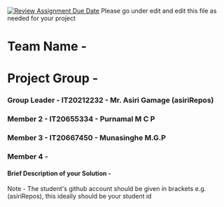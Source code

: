 [![Review Assignment Due Date](https://classroom.github.com/assets/deadline-readme-button-24ddc0f5d75046c5622901739e7c5dd533143b0c8e959d652212380cedb1ea36.svg)](https://classroom.github.com/a/qcBiLqSF)
Please go under edit and edit this file as needed for your project

# Team Name - 
# Project Group - 
### Group Leader - IT20212232 - Mr. Asiri Gamage (asiriRepos)
### Member 2 - IT20655334 - Purnamal M C P
### Member 3 - IT20667450 - Munasinghe M.G.P
### Member 4 - 

#### Brief Description of your Solution - 

Note - The student's github account should be given in brackets e.g. (asiriRepos), this ideally should be your student id 


